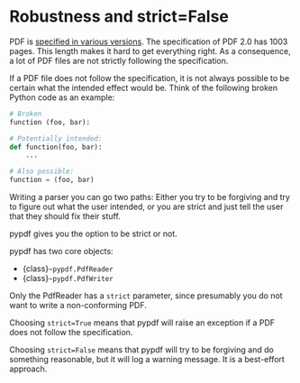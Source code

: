 # Robustness and strict=False

PDF is [specified in various versions](https://pdfa.org/resource/pdf-specification-archive/).
The specification of PDF 2.0 has 1003 pages. This length makes it hard to get
everything right. As a consequence, a lot of PDF files are not strictly following the
specification.

If a PDF file does not follow the specification, it is not always possible to
be certain what the intended effect would be. Think of the following broken
Python code as an example:

```python
# Broken
function (foo, bar):

# Potentially intended:
def function(foo, bar):
    ...

# Also possible:
function = (foo, bar)
```

Writing a parser you can go two paths: Either you try to be forgiving and try
to figure out what the user intended, or you are strict and just tell the user
that they should fix their stuff.

pypdf gives you the option to be strict or not.

pypdf has two core objects:

* {class}`~pypdf.PdfReader`
* {class}`~pypdf.PdfWriter`

Only the PdfReader has a `strict` parameter, since presumably you do not want
to write a non-conforming PDF.

Choosing `strict=True` means that pypdf will raise an exception if a PDF does
not follow the specification.

Choosing `strict=False` means that pypdf will try to be forgiving and do
something reasonable, but it will log a warning message. It is a best-effort
approach.
